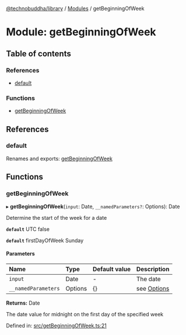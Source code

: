 [@technobuddha/library](../../README.md) / [Modules](../Modules.md) / getBeginningOfWeek

# Module: getBeginningOfWeek

## Table of contents

### References

- [default](getbeginningofweek.md#default)

### Functions

- [getBeginningOfWeek](getbeginningofweek.md#getbeginningofweek)

## References

### default

Renames and exports: [getBeginningOfWeek](getbeginningofweek.md#getbeginningofweek)

## Functions

### getBeginningOfWeek

▸ **getBeginningOfWeek**(`input`: Date, `__namedParameters?`: Options): Date

Determine the start of the week for a date

**`default`** UTC false

**`default`** firstDayOfWeek Sunday

#### Parameters

| Name | Type | Default value | Description |
| :------ | :------ | :------ | :------ |
| `input` | Date | - | The date |
| `__namedParameters` | Options | {} | see [Options](almostequals.md#options) |

**Returns:** Date

The date value for midnight on the first day of the specified week

Defined in: [src/getBeginningOfWeek.ts:21](https://github.com/technobuddha/hill.software/blob/65b5e5d/packages/library/src/getBeginningOfWeek.ts#L21)
